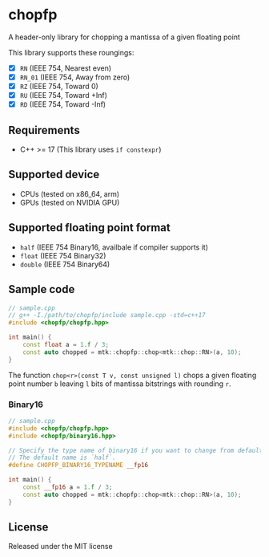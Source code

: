 # chopfp

A header-only library for chopping a mantissa of a given floating point

This library supports these roungings:
- [x] `RN` (IEEE 754, Nearest even)
- [x] `RN_01` (IEEE 754, Away from zero)
- [x] `RZ` (IEEE 754, Toward 0)
- [x] `RU` (IEEE 754, Toward +Inf)
- [x] `RD` (IEEE 754, Toward -Inf)

## Requirements
- C++ >= 17 (This library uses `if constexpr`)

## Supported device
- CPUs (tested on x86_64, arm)
- GPUs (tested on NVIDIA GPU)

## Supported floating point format
- `half` (IEEE 754 Binary16, availbale if compiler supports it)
- `float` (IEEE 754 Binary32)
- `double` (IEEE 754 Binary64)

## Sample code
```cpp
// sample.cpp
// g++ -I./path/to/chopfp/include sample.cpp -std=c++17
#include <chopfp/chopfp.hpp>

int main() {
	const float a = 1.f / 3;
	const auto chopped = mtk::chopfp::chop<mtk::chop::RN>(a, 10);
}
```

The function `chop<r>(const T v, const unsigned l)` chops a given floating point number `b` leaving `l` bits of mantissa bitstrings with rounding `r`.

### Binary16
```cpp
// sample.cpp
#include <chopfp/chopfp.hpp>
#include <chopfp/binary16.hpp>

// Specify the type name of binary16 if you want to change from default name.
// The default name is `half`.
#define CHOPFP_BINARY16_TYPENAME __fp16

int main() {
	const __fp16 a = 1.f / 3;
	const auto chopped = mtk::chopfp::chop<mtk::chop::RN>(a, 10);
}
```

## License
Released under the MIT license
